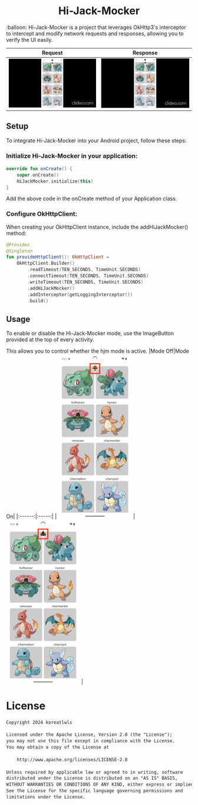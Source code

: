 <h1 align="center">Hi-Jack-Mocker</h1>
:balloon: Hi-Jack-Mocker is a project that leverages OkHttp3's interceptor to intercept and modify network requests and responses, allowing you to verify the UI easily.

|Request|Response|
|:------:|:-----:|
| <img width="300" src="./screenshot/request.gif"> | <img width="300" src="./screenshot/response.gif"> |

## Setup
To integrate Hi-Jack-Mocker into your Android project, follow these steps:

### Initialize Hi-Jack-Mocker in your application:

```kotlin
override fun onCreate() {
    super.onCreate()
    HiJackMocker.initialize(this)
}
```
Add the above code in the onCreate method of your Application class.

### Configure OkHttpClient:

When creating your OkHttpClient instance, include the addHiJackMocker() method:

```kotlin
@Provides
@Singleton
fun provideHttpClient(): OkHttpClient =
    OkHttpClient.Builder()
        .readTimeout(TEN_SECONDS, TimeUnit.SECONDS)
        .connectTimeout(TEN_SECONDS, TimeUnit.SECONDS)
        .writeTimeout(TEN_SECONDS, TimeUnit.SECONDS)
        .addHiJackMocker()
        .addInterceptor(getLoggingInterceptor())
        .build()
```
## Usage
To enable or disable the Hi-Jack-Mocker mode, use the ImageButton provided at the top of every activity. 

This allows you to control whether the hjm mode is active.
|Mode Off|Mode On|
|:------:|:-----:|
| <img width="200" src="./screenshot/hjm_mode_off.png"> | <img width="200" src="./screenshot/hjm_mode_on.png"> |

# License
```xml
Copyright 2024 koreatlwls

Licensed under the Apache License, Version 2.0 (the "License");
you may not use this file except in compliance with the License.
You may obtain a copy of the License at

    http://www.apache.org/licenses/LICENSE-2.0

Unless required by applicable law or agreed to in writing, software
distributed under the License is distributed on an "AS IS" BASIS,
WITHOUT WARRANTIES OR CONDITIONS OF ANY KIND, either express or implied.
See the License for the specific language governing permissions and
limitations under the License.
```
